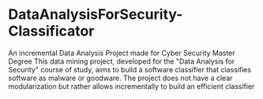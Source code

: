 # DataAnalysisForSecurity-Classificator
An incremental Data Analysis Project made for Cyber Security Master Degree
This data mining project, developed for the "Data Analysis for Security" course of study, aims to build a software classifier
that classifies software as malware or goodware. 
The project does not have a clear modularization but rather allows incrementally to build an efficient classifier 
